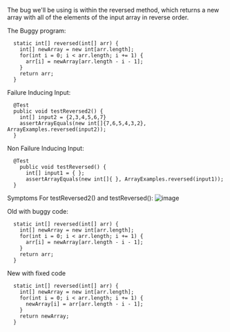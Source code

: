 The bug we'll be using is within the reversed method, which returns a new array with all of the elements of the input array in reverse order. 

The Buggy program: 
``` 
  static int[] reversed(int[] arr) {
    int[] newArray = new int[arr.length];
    for(int i = 0; i < arr.length; i += 1) {
      arr[i] = newArray[arr.length - i - 1];
    }
    return arr;
  }
```

Failure Inducing Input: 
```
  @Test 
  public void testReversed2() { 
    int[] input2 = {2,3,4,5,6,7}
    assertArrayEquals(new int[]{7,6,5,4,3,2}, ArrayExamples.reversed(input2)); 
  } 
```

Non Failure Inducing Input: 
```
  @Test
    public void testReversed() {
      int[] input1 = { };
      assertArrayEquals(new int[]{ }, ArrayExamples.reversed(input1));
  }
```
 Symptoms For testReversed2() and testReversed(): 
![image](https://github.com/XiaoFengLin123/cse15l-lab-report3/assets/146484956/742d3d93-1052-40b0-bc49-6029197561cb)

Old with buggy code: 
``` 
  static int[] reversed(int[] arr) {
    int[] newArray = new int[arr.length];
    for(int i = 0; i < arr.length; i += 1) {
      arr[i] = newArray[arr.length - i - 1];
    }
    return arr;
  }
```

New with fixed code 

```
  static int[] reversed(int[] arr) {
    int[] newArray = new int[arr.length];
    for(int i = 0; i < arr.length; i += 1) {
      newArray[i] = arr[arr.length - i - 1];
    }
    return newArray;
  }
```
